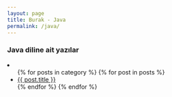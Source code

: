 ```yaml
---
layout: page
title: Burak - Java
permalink: /java/
---
```



### Java diline ait yazılar



  <li>
    <ul>
    {% for posts in category %}
      {% for post in posts %}
        <li><a href="{{ post.url }}">{{ post.title }}</a></li>
      {% endfor %}
    {% endfor %}
    </ul>
  </li>


